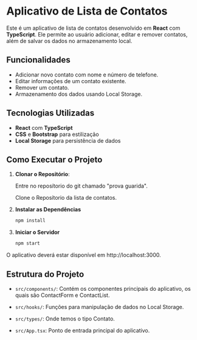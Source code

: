 # Aplicativo de Lista de Contatos

Este é um aplicativo de lista de contatos desenvolvido em **React** com **TypeScript**. Ele permite ao usuário adicionar, editar e remover contatos, além de salvar os dados no armazenamento local.

## Funcionalidades

- Adicionar novo contato com nome e número de telefone.
- Editar informações de um contato existente.
- Remover um contato.
- Armazenamento dos dados usando Local Storage.

## Tecnologias Utilizadas

- **React** com **TypeScript**
- **CSS** e **Bootstrap**  para estilização
- **Local Storage** para persistência de dados

## Como Executar o Projeto

1. **Clonar o Repositório**:

   Entre no reposítorio do git chamado "prova guarida".

   Clone o Reposítorio da lista de contatos.

2. **Instalar as Dependências**

   ```bash
   npm install

3. **Iniciar o Servidor**

   ```bash
   npm start

O aplicativo deverá estar disponível em http://localhost:3000.

## Estrutura do Projeto


- `src/components/`: Contém os componentes principais do aplicativo, os quais são ContactForm e ContactList.

- `src/hooks/`: Funções para manipulação de dados no Local Storage.

- `src/types/`: Onde temos o tipo Contato.

- `src/App.tsx`: Ponto de entrada principal do aplicativo.
